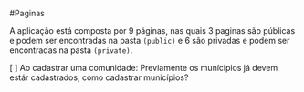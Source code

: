 #Paginas

A aplicação está composta por 9 páginas, nas quais 3 paginas são públicas e podem ser encontradas na pasta `(public)`
e 6 são privadas e podem ser encontradas na pasta `(private)`.

[ ] Ao cadastrar uma comunidade: Previamente os munícipios já devem estár cadastrados, como cadastrar municípios?